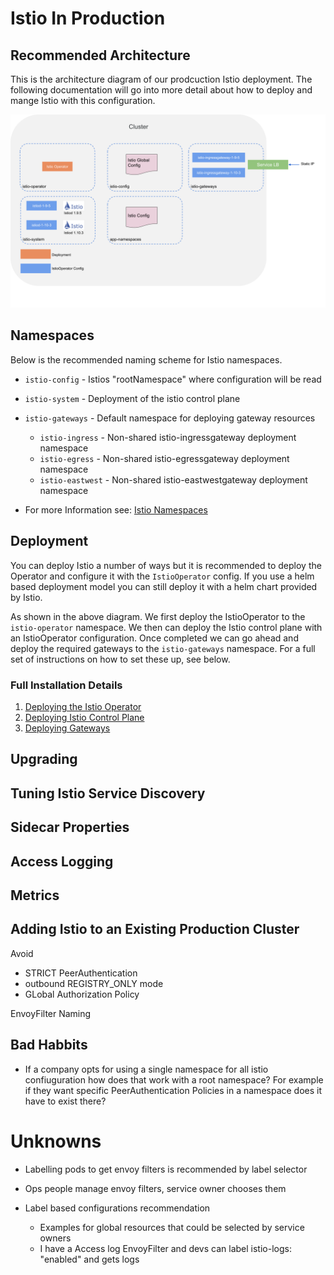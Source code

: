 # Istio In Production

## Recommended Architecture

This is the architecture diagram of our prodcuction Istio deployment. The following documentation will go into more detail about how to deploy and mange Istio with this configuration.

![Istio Production Architecture](../../img/production-istio_architecture.png)

## Namespaces

Below is the recommended naming scheme for Istio namespaces.

* `istio-config` - Istios "rootNamespace" where configuration will be read
* `istio-system` - Deployment of the istio control plane
* `istio-gateways` - Default namespace for deploying gateway resources
  * `istio-ingress` - Non-shared istio-ingressgateway deployment namespace
  * `istio-egress` - Non-shared istio-egressgateway deployment namespace
  * `istio-eastwest` - Non-shared istio-eastwestgateway deployment namespace

* For more Information see: [Istio Namespaces](./namespaces)


## Deployment

You can deploy Istio a number of ways but it is recommended to deploy the Operator and configure it with the `IstioOperator` config. If you use a helm based deployment model you can still deploy it with a helm chart provided by Istio.

As shown in the above diagram. We first deploy the IstioOperator to the `istio-operator` namespace. We then can deploy the Istio control plane with an IstioOperator configuration. Once completed we can go ahead and deploy the required gateways to the `istio-gateways` namespace. For a full set of instructions on how to set these up, see below.

### Full Installation Details

1. [Deploying the Istio Operator](./operator_deployment.md)
2. [Deploying Istio Control Plane](./istiod_deployment.md)
3. [Deploying Gateways](./gateway_deployment.md)

## Upgrading

## Tuning Istio Service Discovery

## Sidecar Properties

## Access Logging

## Metrics

## Adding Istio to an Existing Production Cluster

Avoid 
* STRICT PeerAuthentication
* outbound REGISTRY_ONLY mode
* GLobal Authorization Policy

EnvoyFilter Naming


## Bad Habbits 
 * If a company opts for using a single namespace for all istio confiuguration how does that work with a root namespace? For example if they want specific PeerAuthentication Policies in a namespace does it have to exist there?

# Unknowns
* Labelling pods to get envoy filters is recommended by label selector
* Ops people manage envoy filters, service owner chooses them

* Label based configurations recommendation
  *  Examples for global resources that could be selected by service owners
  * I have a Access log EnvoyFilter and devs can label istio-logs: "enabled" and gets logs